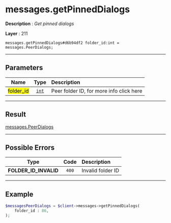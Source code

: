 # messages.getPinnedDialogs

**Description** : *Get pinned dialogs*

**Layer** : 211

```tl
messages.getPinnedDialogs#d6b94df2 folder_id:int = messages.PeerDialogs;
```

---

## Parameters

| Name | Type | Description |
| :---: | :---: | :--- |
| <mark>folder_id</mark> | [`int`](type/int) | Peer folder ID, for more info click here |

---

## Result

[messages.PeerDialogs](type/messages.PeerDialogs)

---

## Possible Errors

| Type | Code | Description |
| :---: | :---: | :--- |
| **FOLDER_ID_INVALID** | `400` | Invalid folder ID |

---

## Example

```php
$messagesPeerDialogs = $client->messages->getPinnedDialogs(
	folder_id : 86,
);
```
